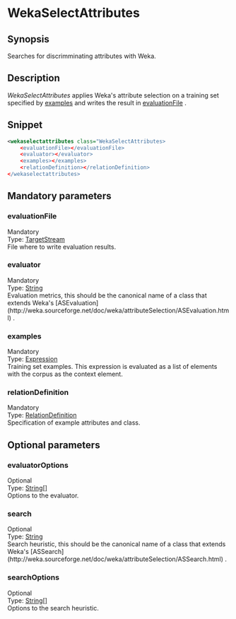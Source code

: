 <h1 class="module">WekaSelectAttributes</h1>

## Synopsis

Searches for discrimminating attributes with Weka.

## Description

 *WekaSelectAttributes* applies Weka's attribute selection on a training set specified by <a href="#examples" class="param">examples</a> and writes the result in <a href="#evaluationFile" class="param">evaluationFile</a> .

## Snippet



```xml
<wekaselectattributes class="WekaSelectAttributes>
    <evaluationFile></evaluationFile>
    <evaluator></evaluator>
    <examples></examples>
    <relationDefinition></relationDefinition>
</wekaselectattributes>
```

## Mandatory parameters

<h3 id="evaluationFile" class="param">evaluationFile</h3>

<div class="param-level param-level-mandatory">Mandatory
</div>
<div class="param-type">Type: <a href="../converter/fr.inra.maiage.bibliome.util.streams.TargetStream" class="converter">TargetStream</a>
</div>
File where to write evaluation results.

<h3 id="evaluator" class="param">evaluator</h3>

<div class="param-level param-level-mandatory">Mandatory
</div>
<div class="param-type">Type: <a href="../converter/java.lang.String" class="converter">String</a>
</div>
Evaluation metrics, this should be the canonical name of a class that extends Weka's [ASEvaluation](http://weka.sourceforge.net/doc/weka/attributeSelection/ASEvaluation.html) .

<h3 id="examples" class="param">examples</h3>

<div class="param-level param-level-mandatory">Mandatory
</div>
<div class="param-type">Type: <a href="../converter/fr.inra.maiage.bibliome.alvisnlp.core.corpus.expressions.Expression" class="converter">Expression</a>
</div>
Training set examples. This expression is evaluated as a list of elements with the corpus as the context element.

<h3 id="relationDefinition" class="param">relationDefinition</h3>

<div class="param-level param-level-mandatory">Mandatory
</div>
<div class="param-type">Type: <a href="../converter/fr.inra.maiage.bibliome.alvisnlp.bibliomefactory.modules.weka.RelationDefinition" class="converter">RelationDefinition</a>
</div>
Specification of example attributes and class.

## Optional parameters

<h3 id="evaluatorOptions" class="param">evaluatorOptions</h3>

<div class="param-level param-level-optional">Optional
</div>
<div class="param-type">Type: <a href="../converter/java.lang.String%5B%5D" class="converter">String[]</a>
</div>
Options to the evaluator.

<h3 id="search" class="param">search</h3>

<div class="param-level param-level-optional">Optional
</div>
<div class="param-type">Type: <a href="../converter/java.lang.String" class="converter">String</a>
</div>
Search heuristic, this should be the canonical name of a class that extends Weka's [ASSearch](http://weka.sourceforge.net/doc/weka/attributeSelection/ASSearch.html) .

<h3 id="searchOptions" class="param">searchOptions</h3>

<div class="param-level param-level-optional">Optional
</div>
<div class="param-type">Type: <a href="../converter/java.lang.String%5B%5D" class="converter">String[]</a>
</div>
Options to the search heuristic.

